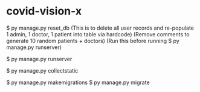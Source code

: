 # covid-vision-x

$ py manage.py reset_db
(This is to delete all user records and re-populate 1 admin, 1 doctor, 1 patient into table via hardcode)
(Remove comments to generate 10 random patients + doctors)
(Run this before running $ py manage.py runserver)

$ py manage.py runserver

$ py manage.py collectstatic

$ py manage.py makemigrations <ModelName>
$ py manage.py migrate
